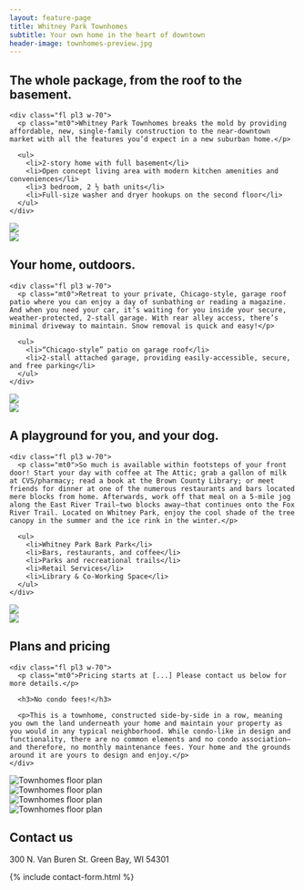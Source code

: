 ```yaml
---
layout: feature-page
title: Whitney Park Townhomes
subtitle: Your own home in the heart of downtown
header-image: townhomes-preview.jpg
---
```


<section class="ph3 cf mv4">
  <div class="mw7 center">
    <h2 class="fl w-30 pr3 mt0 whitney-red">The whole package, from the roof to the basement.</h2>

    <div class="fl pl3 w-70">
      <p class="mt0">Whitney Park Townhomes breaks the mold by providing affordable, new, single-family construction to the near-downtown market with all the features you’d expect in a new suburban home.</p>

      <ul>
        <li>2-story home with full basement</li>
        <li>Open concept living area with modern kitchen amenities and conveniences</li>
        <li>3 bedroom, 2 ½ bath units</li>
        <li>Full-size washer and dryer hookups on the second floor</li>
      </ul>
    </div>
  </div>
</section>

<section class="mw9 center">
  <div class="card-container">
    <div class="card w-50-l">
      <div class="card-content">
        <img class="w-100" src="/images/901-main-preview.jpg">
      </div>
    </div>
    <div class="card w-50-l">
      <div class="card-content">
        <img class="w-100" src="/images/901-main-preview.jpg">
      </div>
    </div>
  </div>
</section>

<section class="ph3 cf mv4">
  <div class="mw7 center">
    <h2 class="fl w-30 pr3 mt0 whitney-red">Your home, outdoors.</h2>

    <div class="fl pl3 w-70">
      <p class="mt0">Retreat to your private, Chicago-style, garage roof patio where you can enjoy a day of sunbathing or reading a magazine. And when you need your car, it’s waiting for you inside your secure, weather-protected, 2-stall garage. With rear alley access, there’s minimal driveway to maintain. Snow removal is quick and easy!</p>

      <ul>
        <li>“Chicago-style” patio on garage roof</li>
        <li>2-stall attached garage, providing easily-accessible, secure, and free parking</li>
      </ul>
    </div>
  </div>
</section>

<section class="mw9 center">
  <div class="card-container card-container-reverse">
    <div class="card w-50-l">
      <div class="card-content">
        <img class="w-100" src="/images/901-main-preview.jpg">
      </div>
    </div>
    <div class="card w-50-l">
      <div class="card-content">
        <img class="w-100" src="/images/901-main-preview.jpg">
      </div>
    </div>
  </div>
</section>

<section class="ph3 cf mv4">
  <div class="mw7 center">
    <h2 class="fl w-30 pr3 mt0 whitney-red">A playground for you, and your dog.</h2>

    <div class="fl pl3 w-70">
      <p class="mt0">So much is available within footsteps of your front door! Start your day with coffee at The Attic; grab a gallon of milk at CVS/pharmacy; read a book at the Brown County Library; or meet friends for dinner at one of the numerous restaurants and bars located mere blocks from home. Afterwards, work off that meal on a 5-mile jog along the East River Trail—two blocks away—that continues onto the Fox River Trail. Located on Whitney Park, enjoy the cool shade of the tree canopy in the summer and the ice rink in the winter.</p>

      <ul>
        <li>Whitney Park Bark Park</li>
        <li>Bars, restaurants, and coffee</li>
        <li>Parks and recreational trails</li>
        <li>Retail Services</li>
        <li>Library & Co-Working Space</li>
      </ul>
    </div>
  </div>
</section>

<section class="mw9 center">
  <div class="card-container">
    <div class="card w-50-l">
      <div class="card-content">
        <img class="w-100" src="/images/901-main-preview.jpg">
      </div>
    </div>
    <div class="card w-50-l">
      <div class="card-content">
        <img class="w-100" src="/images/901-main-preview.jpg">
      </div>
    </div>
  </div>
</section>

<section class="ph3 cf mv4">
  <div class="mw7 center">
    <h2 class="fl w-30 pr3 mt0 whitney-red">Plans and pricing</h2>

    <div class="fl pl3 w-70">
      <p class="mt0">Pricing starts at [...] Please contact us below for more details.</p>

      <h3>No condo fees!</h3>

      <p>This is a townhome, constructed side-by-side in a row, meaning you own the land underneath your home and maintain your property as you would in any typical neighborhood. While condo-like in design and functionality, there are no common elements and no condo association—and therefore, no monthly maintenance fees. Your home and the grounds around it are yours to design and enjoy.</p>
    </div>
  </div>

  <div class="fl pa2 w-50"><img src="/images/townhomes-phase-4-floor-plan.png" alt="Townhomes floor plan"></div>
  <div class="fl pa2 w-50"><img src="/images/townhomes-phase-4-floor-plan.png" alt="Townhomes floor plan"></div>
  <div class="fl pa2 w-50"><img src="/images/townhomes-phase-4-floor-plan.png" alt="Townhomes floor plan"></div>
  <div class="fl pa2 w-50"><img src="/images/townhomes-phase-4-floor-plan.png" alt="Townhomes floor plan"></div>
</section>

<section style="background-image: url('/images/background-3.jpg');" class="cover pa3 pv4">
  <div class="mw6 center">
    <h2 class="mt0 ph2 f2 mw6 center tc mb3 whitney-red">Contact us</h2>
    <p>300 N. Van Buren St. Green Bay, WI 54301</p>
    {% include contact-form.html %}
  </div>
</section>
